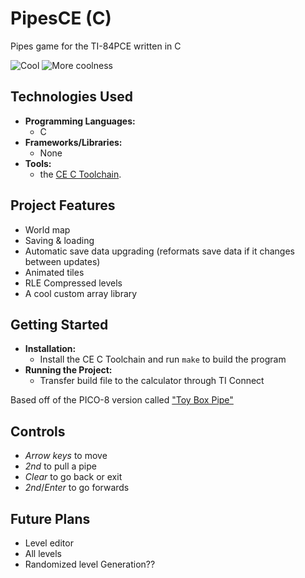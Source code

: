 # PipesCE (C)
Pipes game for the TI-84PCE written in C


![Cool](screenie.png)
![More coolness](screenie2.png)


## Technologies Used
- **Programming Languages:**
  - C
- **Frameworks/Libraries:**
  - None
- **Tools:**
  - the [CE C Toolchain](https://ce-programming.github.io/toolchain/).

## Project Features
- World map
- Saving & loading
- Automatic save data upgrading (reformats save data if it changes between updates)
- Animated tiles
- RLE Compressed levels
- A cool custom array library

## Getting Started

- **Installation:**
  - Install the CE C Toolchain and run `make` to build the program
- **Running the Project:**
  - Transfer build file to the calculator through TI Connect

Based off of the PICO-8 version called ["Toy Box Pipe"](https://www.lexaloffle.com/bbs/?tid=36432)  

## Controls
 - *Arrow keys* to move
 - *2nd* to pull a pipe
 - *Clear* to go back or exit
 - *2nd*/*Enter* to go forwards


## Future Plans
- Level editor
- All levels
- Randomized level Generation??
